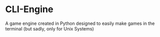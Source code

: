 # CLI-Engine
A game engine created in Python designed to easily make games in the terminal (but sadly, only for Unix Systems)
